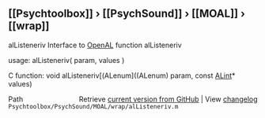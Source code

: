 ## [[Psychtoolbox]] &#8250; [[PsychSound]] &#8250; [[MOAL]] &#8250; [[wrap]]

alListeneriv  Interface to [OpenAL](OpenAL) function alListeneriv  
  
usage:  alListeneriv( param, values )  
  
C function:  void alListeneriv[(ALenum]((ALenum) param, const [ALint](ALint)\* values)  




<div class="code_header" style="text-align:right;">
  <span style="float:left;">Path&nbsp;&nbsp;</span> <span class="counter">Retrieve <a href=
  "https://raw.github.com/Psychtoolbox-3/Psychtoolbox-3/beta/Psychtoolbox/PsychSound/MOAL/wrap/alListeneriv.m">current version from GitHub</a> | View <a href=
  "https://github.com/Psychtoolbox-3/Psychtoolbox-3/commits/beta/Psychtoolbox/PsychSound/MOAL/wrap/alListeneriv.m">changelog</a></span>
</div>
<div class="code">
  <code>Psychtoolbox/PsychSound/MOAL/wrap/alListeneriv.m</code>
</div>

